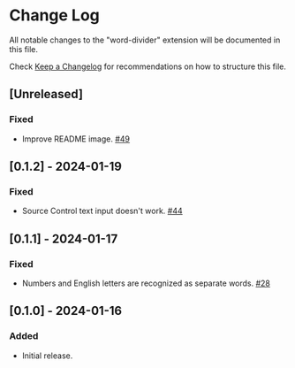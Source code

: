 # Change Log

All notable changes to the "word-divider" extension will be documented in this file.

Check [Keep a Changelog](http://keepachangelog.com/) for recommendations on how to structure this file.

## [Unreleased]

### Fixed

- Improve README image. [#49](https://github.com/yutotnh/word-divider/pull/49)

## [0.1.2] - 2024-01-19

### Fixed

- Source Control text input doesn't work. [#44](https://github.com/yutotnh/word-divider/issues/44)

## [0.1.1] - 2024-01-17

### Fixed

- Numbers and English letters are recognized as separate words. [#28](https://github.com/yutotnh/word-divider/issues/28)

## [0.1.0] - 2024-01-16

### Added

- Initial release.

